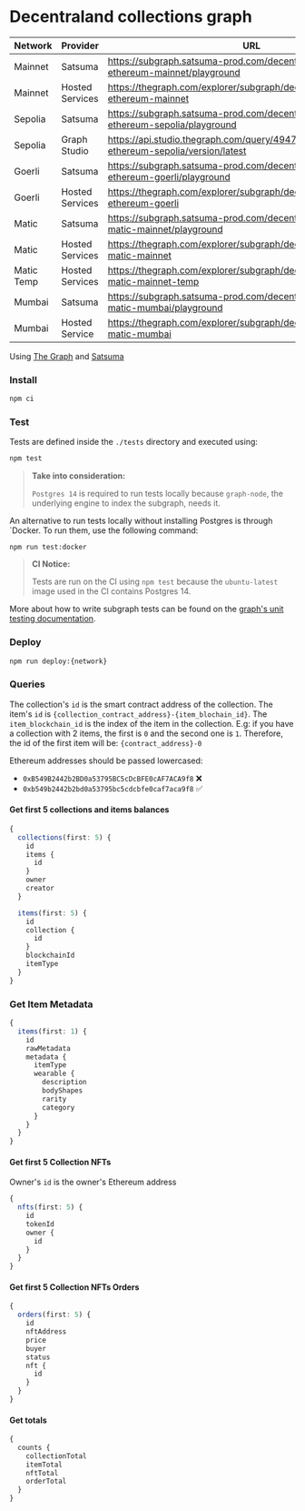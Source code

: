 # Decentraland collections graph

| Network    | Provider        | URL                                                                                     | Current                                        | Previous                                       |
| ---------- | --------------- | --------------------------------------------------------------------------------------- | ---------------------------------------------- | ---------------------------------------------- |
| Mainnet    | Satsuma         | https://subgraph.satsuma-prod.com/decentraland/collections-ethereum-mainnet/playground  | Qmf4SMTepdDoFh1ozcaAUMieGF83tnNa2G2Jr4KkH5jPRA |QmcyYqqmE3egvtZReHk1aVxmZawxRSECuj1PcZLgMVzHSp |
| Mainnet    | Hosted Services | https://thegraph.com/explorer/subgraph/decentraland/collections-ethereum-mainnet        | Qmf4SMTepdDoFh1ozcaAUMieGF83tnNa2G2Jr4KkH5jPRA |QmP2EQebbD9W8AaphRTzNUL7NLdMH8FdqNNWtqUiNg2VkB |
| Sepolia    | Satsuma         | https://subgraph.satsuma-prod.com/decentraland/collections-ethereum-sepolia/playground  | QmSYyRTthY69mSHxkAY6ym3beCWQr97NwecWdpxjiHypKh | QmWQZiMSV5AnUPN34NFmAYtxGntxewMUUwuS9r5vBpc5Ys |
| Sepolia    | Graph Studio    | https://api.studio.thegraph.com/query/49472/collections-ethereum-sepolia/version/latest | QmSYyRTthY69mSHxkAY6ym3beCWQr97NwecWdpxjiHypKh | QmWQZiMSV5AnUPN34NFmAYtxGntxewMUUwuS9r5vBpc5Ys |
| Goerli     | Satsuma         | https://subgraph.satsuma-prod.com/decentraland/collections-ethereum-goerli/playground   | QmZXxk89ZunJvXNsckSioadZNQW7VBydrGfXTqS2ivzHqU | QmUvtxgRKdFf1zcZZLrJ5nZ6HyoUYKPtByGQigP4rHxwSj |
| Goerli     | Hosted Services | https://thegraph.com/explorer/subgraph/decentraland/collections-ethereum-goerli         | QmZXxk89ZunJvXNsckSioadZNQW7VBydrGfXTqS2ivzHqU | QmUvtxgRKdFf1zcZZLrJ5nZ6HyoUYKPtByGQigP4rHxwSj |
| Matic      | Satsuma         | https://subgraph.satsuma-prod.com/decentraland/collections-matic-mainnet/playground     | QmPAV5PzFgu7iaiSYYmRTPGFR4ADGfeKSTPqTPt5eKVAVv | QmdavX3eGWLYCjjzYAZv924hyoLv8f9Rg6FxHD7kAJ4fXn |
| Matic      | Hosted Services | https://thegraph.com/explorer/subgraph/decentraland/collections-matic-mainnet           | QmPAV5PzFgu7iaiSYYmRTPGFR4ADGfeKSTPqTPt5eKVAVv |QmXEwSeNTT5xHRQPcTUDQJayjjfhcbaxYf2o7ycuYf8YF7 |
| Matic Temp | Hosted Services | https://thegraph.com/explorer/subgraph/decentraland/collections-matic-mainnet-temp      | QmTKztw187jUHZ33S2pndtyo68K462XwewcvMVAVH7mwZR |Qmf3igvJs24gozdwCwnDyPNz9DEBQMPQRFmEhUzEvgxZSq |
| Mumbai     | Satsuma         | https://subgraph.satsuma-prod.com/decentraland/collections-matic-mumbai/playground      | QmYVGaMGvqkcBMrJ4F5XrkzwCzhB3FfJvHRBERbtgovCai | QmRpCReFLwhB4tATJhur1MEjsPY1Rgo2yVrd5oinnjCrAy |
| Mumbai     | Hosted Service  | https://thegraph.com/explorer/subgraph/decentraland/collections-matic-mumbai            | QmYVGaMGvqkcBMrJ4F5XrkzwCzhB3FfJvHRBERbtgovCai | QmegTREYw1Li3DYMAcCVJDcoBuquoCFKDUCzxrxyGhWwUW | 

Using [The Graph](https://thegraph.com) and [Satsuma](https://www.satsuma.xyz/)

### Install

```bash
npm ci
```

### Test

Tests are defined inside the `./tests` directory and executed using:

```bash
npm test
```

> **Take into consideration:** 
>
>`Postgres 14` is required to run tests locally because `graph-node`, the underlying engine to index the subgraph, needs it.

An alternative to run tests locally without installing Postgres is through `Docker. To run them, use the following command:

```
npm run test:docker
```

> **CI Notice:**
>
> Tests are run on the CI using `npm test` because the `ubuntu-latest` image used in the CI contains Postgres 14.

More about how to write subgraph tests can be found on the [graph's unit testing documentation](https://thegraph.com/docs/en/developing/unit-testing-framework/).

### Deploy

```bash
npm run deploy:{network}
```

### Queries

The collection's `id` is the smart contract address of the collection.
The item's `id` is `{collection_contract_address}-{item_blochain_id}`. The `item_blockchain_id` is the index of the item in the collection. E.g: if you have a collection with 2 items, the first is `0` and the second one is `1`. Therefore, the id of the first item will be: `{contract_address}-0`

Ethereum addresses should be passed lowercased:

- `0xB549B2442b2BD0a53795BC5cDcBFE0cAF7ACA9f8` ❌
- `0xb549b2442b2bd0a53795bc5cdcbfe0caf7aca9f8` ✅

#### Get first 5 collections and items balances

```typescript
{
  collections(first: 5) {
    id
    items {
      id
    }
    owner
    creator
  }

  items(first: 5) {
    id
    collection {
      id
    }
    blockchainId
    itemType
  }
}
```

### Get Item Metadata

```typescript
{
  items(first: 1) {
    id
    rawMetadata
    metadata {
      itemType
      wearable {
        description
        bodyShapes
        rarity
        category
      }
    }
  }
}
```

#### Get first 5 Collection NFTs

Owner's `id` is the owner's Ethereum address

```typescript
{
  nfts(first: 5) {
    id
    tokenId
    owner {
      id
    }
  }
}
```

#### Get first 5 Collection NFTs Orders

```typescript
{
  orders(first: 5) {
    id
    nftAddress
    price
    buyer
    status
    nft {
      id
    }
  }
}
```

#### Get totals

```typescript
{
  counts {
    collectionTotal
    itemTotal
    nftTotal
    orderTotal
  }
}
```
